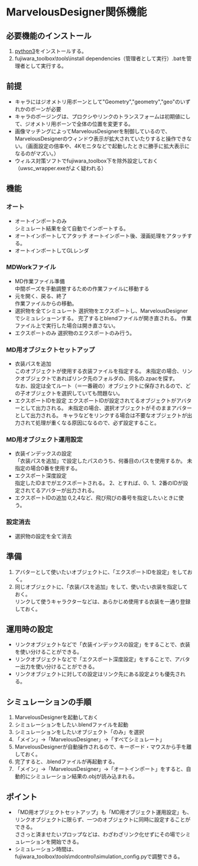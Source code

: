 ﻿# MarvelousDesigner関係機能

## 必要機能のインストール
1. [python3](https://www.python.org/downloads/)をインストールする。
1. fujiwara_toolbox\tools\install dependencies（管理者として実行）.batを管理者として実行する。

## 前提
* キャラにはジオメトリ用ボーンとして"Geometry","geometry","geo"のいずれかのボーンが必要
* キャラのポージングは、プロクシやリンクのトランスフォームは初期値にして、ジオメトリ用ボーンで全体の位置を変更する。
* 画像マッチングによってMarvelousDesignerを制御しているので、MarvelousDesignerのウィンドウ表示が拡大されていたりすると操作できない。（画面設定の倍率や、4Kモニタなどで起動したときに勝手に拡大表示になるのがマズい。）
* ウィルス対策ソフトでfujiwara_toolbox下を除外設定しておく（uwsc_wrapper.exeがよく疑われる）

## 機能
### オート
* オートインポートのみ  
    シミュレート結果を全て自動でインポートする。
* オートインポートしてアタッチ
    オートインポート後、漫画処理をアタッチする。
* オートインポートしてGLレンダ

### MDWorkファイル
* MD作業ファイル準備  
    中間ポーズを手動調整するための作業ファイルに移動する
* 元を開く、戻る、終了  
    作業ファイルからの移動。
* 選択物を全てシミュレート
    選択物をエクスポートし、MarvelousDesignerでシミュレショーンする。
    完了するとblendファイルが開き直される。
    作業ファイル上で実行した場合は開き直さない。
* エクスポートのみ
    選択物のエクスポートのみ行う。

### MD用オブジェクトセットアップ
* 衣装パスを追加  
    このオブジェクトが使用する衣装ファイルを指定する。
    未指定の場合、リンクオブジェクトであればリンク先のフォルダの、同名の.zpacを探す。  
    なお、設定は全てルート（＝一番親の）オブジェクトに保存されるので、どの子オブジェクトを選択していても問題ない。
* エクスポートIDを設定
    エクスポートIDが設定されてるオブジェクトがアバターとして出力される。
    未指定の場合、選択オブジェクトがそのままアバターとして出力される。
    キャラなどをリンクする場合は不要なオブジェクトが出力されて処理が重くなる原因になるので、必ず設定すること。

### MD用オブジェクト運用設定
* 衣装インデックスの設定  
    「衣装パスを追加」で設定したパスのうち、何番目のパスを使用するか。
    未指定の場合0番を使用する。
* エクスポート深度設定  
    指定したIDまでがエクスポートされる。
    2、とすれば、0、1、2番のIDが設定されてるアバターが出力される。
* エクスポートIDの追加
    0,2,4など、飛び飛びの番号を指定したいときに使う。

### 設定消去
* 選択物の設定を全て消去

## 準備
1. アバターとして使いたいオブジェクトに、「エクスポートIDを設定」をしておく。
1. 同じオブジェクトに、「衣装パスを追加」をして、使いたい衣装を指定しておく。  
リンクして使うキャラクターなどは、あらかじめ使用する衣装を一通り登録しておく。

## 運用時の設定
* リンクオブジェクトなどで「衣装インデックスの設定」をすることで、衣装を使い分けることができる。
* リンクオブジェクトなどで「エクスポート深度設定」をすることで、アバター出力を使い分けることができる。
* リンクオブジェクトに対しての設定はリンク先にある設定よりも優先される。

## シミュレーションの手順
1. MarvelousDesignerを起動しておく
1. シミュレーションをしたい.blendファイルを起動
1. シミュレーションをしたいオブジェクト「のみ」を選択
1. 「メイン」→「MarvelousDesigner」→「すべてシミュレート」
1. MarvelousDesignerが自動操作されるので、キーボード・マウスから手を離しておく。
1. 完了すると、.blendファイルが再起動する。
1. 「メイン」→「MarvelousDesigner」→「オートインポート」をすると、自動的にシミュレーション結果の.objが読み込まれる。


## ポイント
* 「MD用オブジェクトセットアップ」も「MD用オブジェクト運用設定」も、リンクオブジェクトに限らず、一つのオブジェクトに同時に設定することができる。  
ささっと済ませたいプロップなどは、わざわざリンク化せずにその場でシミュレーションを開始できる。
* シミュレーション時間は、fujiwara_toolbox\tools\mdcontrol\simulation_config.pyで調整できる。